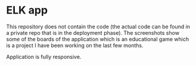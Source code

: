 # ELK app

This repository does not contain the code (the actual code can be found in a private repo that is in the deployment phase). The screenshots show some of the boards of the application which is an educational game which is a project I have been working on the last few months. 

Application is fully responsive.
